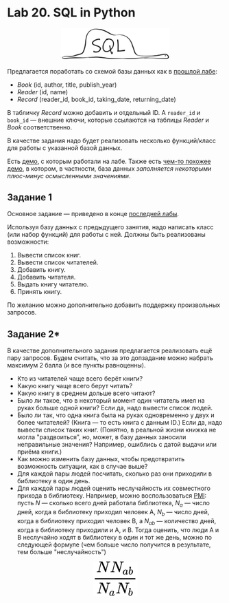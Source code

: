 # Lab 20. SQL in Python

<p align="center">
  <a href="https://www.pinterest.ru/pin/9077636719014655">
    <img src="./images/SQLInPython.png" width="50%" />
  </a>
</p>


Предлагается поработать со схемой базы данных как в [прошлой лабе](http://cs.mipt.ru/advanced_python/lessons/lab19.html):

* *Book* (id, author, title, publish_year)
* *Reader* (id, name)
* *Record* (reader_id, book_id, taking_date, returning_date)

В табличку *Record* можно добавить и отдельный ID.
А `reader_id` и `book_id` — внешние ключи, которые ссылаются на таблицы *Reader* и *Book* соответственно.

В качестве задания надо будет реализовать несколько функций/класс для работы с указанной базой данных.

Есть [демо](./demo/SQLiteV2.ipynb), с которым работали на лабе.
Также есть [чем-то похожее демо](./demo/SQLiteV1.ipynb), в котором, в частности, база данных *заполняется некоторыми плюс-минус осмысленными значениями*.


## Задание 1

Основное задание — приведено в конце [последней лабы](http://cs.mipt.ru/advanced_python/lessons/lab20.html).

Используя базу данных с предыдущего занятия, надо написать класс (или набор функций) для работы с ней.
Должны быть реализованы возможности:

1. Вывести список книг.
1. Вывести список читателей.
1. Добавить книгу.
1. Добавить читателя.
1. Выдать книгу читателю.
1. Принять книгу.

По желанию можно дополнительно добавить поддержку произвольных запросов.


## Задание 2*

В качестве дополнительного задания предлагается реализовать ещё пару запросов. Будем считать, что за это допзадание можно набрать максимум 2 балла (и все пункты равноценны).

* Кто из читателей чаще всего берёт книги?
* Какую книгу чаще всего берут читать?
* Какую книгу в среднем дольше всего читают?
* Было ли такое, что в некоторый момент один читатель имел на руках больше одной книги? Если да, надо вывести список людей.
* Было ли так, что одна книга была на руках одновременно у двух и более читателей? (Книга — то есть книга с данным ID.) Если да, надо вывести список таких книг. (Понятно, в реальной жизни книжка не могла "раздвоиться", но, может, в базу данных заносили неправильные значения? Например, ошиблись с датой выдачи или приёма книги.)
* Как можно изменить базу данных, чтобы предотвратить возможность ситуации, как в случае выше?
* Для каждой пары людей посчитать, сколько раз они приходили в библиотеку в один день.
* Для каждой пары людей оценить неслучайность их совместного прихода в библиотеку. Например, можно воспользоваться [PMI](https://en.wikipedia.org/wiki/Pointwise_mutual_information): пусть *N* — сколько всего дней работала библиотека, *N<sub>a</sub>* — число дней, когда в библиотеку приходил человек A, *N<sub>b</sub>* — число дней, когда в библиотеку приходил человек B, а *N<sub>ab</sub>* — количество дней, когда в библиотеку приходили и A, и B. Тогда оценить, что люди A и B неслучайно ходят в библиотеку в один и тот же день, можно по следующей формуле (чем больше число получится в результате, тем больше "неслучайность")
<p align="center">
    <img src="./images/not_by_accident.svg" title="\frac{NN_{ab}}{N_a N_b}" />
</p>
